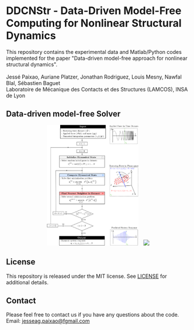 # DDCNStr - Data-Driven Model-Free Computing for Nonlinear Structural Dynamics

This repository contains the experimental data and Matlab/Python codes implemented for the paper "Data-driven model-free approach for nonlinear
structural dynamics". 
\
\
Jessé Paixao, Auriane Platzer, Jonathan Rodriguez, Louis Mesny, Nawfal Blal, Sébastien Baguet \
Laboratoire de Mécanique des Contacts et des Structures (LAMCOS), INSA de Lyon


## Data-driven model-free Solver
<p align="center">
  <img src="figures/general_dd_diagram.png" width="250"/>  &ensp;        <img src="figures/experimental setup.png" width="420"/> 
</p>

## License
This repository is released under the MIT license. See [LICENSE](LICENSE) for additional details.

## Contact
Please feel free to contact us if you have any questions about the code. <br>
Email: jesseag.paixao@fgmail.com
